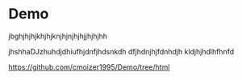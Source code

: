 # Demo
jbghjhjhjkhjhjknjhjnjhjhjjhjhjhh

jhshhaDJzhuhdjdhiufhjdnfjhdsnkdh
dfjhdnjhjfdnhdjh
kldjhjhdlhfhnfd

https://github.com/cmoizer1995/Demo/tree/html
